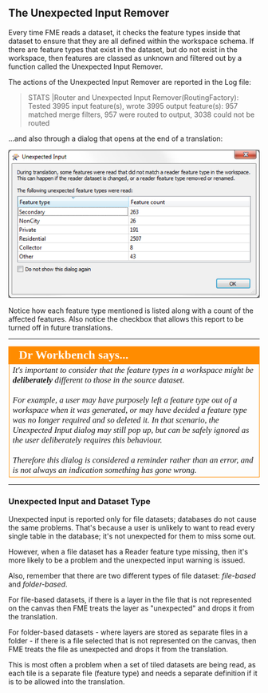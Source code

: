 ## The Unexpected Input Remover ##
Every time FME reads a dataset, it checks the feature types inside that dataset to ensure that they are all defined within the workspace schema. If there are feature types that exist in the dataset, but do not exist in the workspace, then features are classed as unknown and filtered out by a function called the Unexpected Input Remover.

The actions of the Unexpected Input Remover are reported in the Log file:

> STATS |Router and Unexpected Input Remover(RoutingFactory): Tested 3995 input feature(s), wrote 3995 output feature(s): 957 matched merge filters, 957 were routed to output, 3038 could not be routed

...and also through a dialog that opens at the end of a translation:

![](./Images/Img4.35.UnexpectedInputDialog.png)

Notice how each feature type mentioned is listed along with a count of the affected features. Also notice the checkbox that allows this report to be turned off in future translations.

---

<!--Person X Says Section-->

<table style="border-spacing: 0px">
<tr>
<td style="vertical-align:middle;background-color:darkorange;border: 2px solid darkorange">
<i class="fa fa-quote-left fa-lg fa-pull-left fa-fw" style="color:white;padding-right: 12px;vertical-align:text-top"></i>
<span style="color:white;font-size:x-large;font-weight: bold;font-family:serif">Dr Workbench says...</span>
</td>
</tr>

<tr>
<td style="border: 1px solid darkorange">
<span style="font-family:serif; font-style:italic; font-size:larger">
It's important to consider that the feature types in a workspace might be <strong>deliberately</strong> different to those in the source dataset.
<br><br>For example, a user may have purposely left a feature type out of a workspace when it was generated, or may have decided a feature type was no longer required and so deleted it. In that scenario, the Unexpected Input dialog may still pop up, but can be safely ignored as the user deliberately requires this behaviour.
<br><br>Therefore this dialog is considered a reminder rather than an error, and is not always an indication something has gone wrong.
</span>
</td>
</tr>
</table>

---

### Unexpected Input and Dataset Type ###

Unexpected input is reported only for file datasets; databases do not cause the same problems. That's because a user is unlikely to want to read every single table in the database; it's not unexpected for them to miss some out. 

However, when a file dataset has a Reader feature type missing, then it's more likely to be a problem and the unexpected input warning is issued.

Also, remember that there are two different types of file dataset: *file-based* and *folder-based*. 

For file-based datasets, if there is a layer in the file that is not represented on the canvas then FME treats the layer as "unexpected" and drops it from the translation.

For folder-based datasets - where layers are stored as separate files in a folder - if there is a file selected that is not represented on the canvas, then FME treats the file as unexpected and drops it from the translation. 

This is most often a problem when a set of tiled datasets are being read, as each tile is a separate file (feature type) and needs a separate definition if it is to be allowed into the translation.

